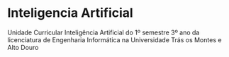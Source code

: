 # Inteligencia Artificial
 Unidade Curricular Inteligência Artificial do 1º semestre 3º ano da licenciatura de Engenharia Informática na Universidade Trás os Montes e Alto Douro
